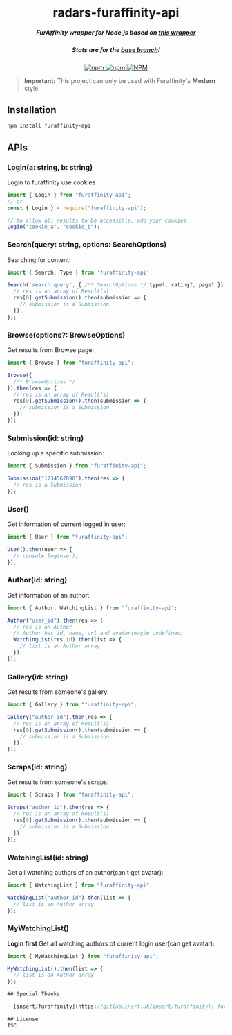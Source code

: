 <h1 align="center">
  radars-furaffinity-api
</h1>

<h5 align="center">FurAffinity wrapper for Node.js based on <a href="https://www.npmjs.com/package/furaffinity-api">this wrapper</a></h5>

<h5 align="center">
Stats are for the <a href="https://github.com/recallfuture/furaffinity-api">base branch</a>!
</h5>
<div align="center">
  <a href="https://www.npmjs.com/package/furaffinity-api">
    <img alt="npm" src="https://img.shields.io/npm/v/furaffinity-api">
  </a>
  <a href="https://www.npmjs.com/package/furaffinity-api">
    <img alt="npm" src="https://img.shields.io/npm/dw/furaffinity-api">
  </a>
  <a href="https://github.com/recallfuture/furaffinity-api">
    <img alt="NPM" src="https://img.shields.io/npm/l/furaffinity-api">
  </a>

</div>

> **Important:** This project can only be used with Furaffinity's **Modern** style.

## Installation

```bash
npm install furaffinity-api
```

## APIs

### Login(a: string, b: string)

Login to furaffinity use cookies

```js
import { Login } from "furaffinity-api";
// or
const { Login } = require("furaffinity-api");

// to allow all results to be accessible, add your cookies
Login("cookie_a", "cookie_b");
```

### Search(query: string, options: SearchOptions)

Searching for content:

```js
import { Search, Type } from 'furaffinity-api';

Search('search query', { /** SearchOptions */ type?, rating?, page? }).then(res => {
  // res is an array of Result(s)
  res[0].getSubmission().then(submission => {
    // submission is a Submission
  });
});
```

### Browse(options?: BrowseOptions)

Get results from Browse page:

```js
import { Browse } from "furaffinity-api";

Browse({
  /** BrowseOptions */
}).then(res => {
  // res is an array of Result(s)
  res[0].getSubmission().then(submission => {
    // submission is a Submission
  });
});
```

### Submission(id: string)

Looking up a specific submission:

```js
import { Submission } from "furaffinity-api";

Submission("1234567890").then(res => {
  // res is a Submission
});
```

### User()

Get information of current logged in user:

```js
import { User } from "furaffinity-api";

User().then(user => {
  // console.log(user);
});
```

### Author(id: string)

Get information of an author:

```js
import { Author, WatchingList } from "furaffinity-api";

Author("user_id").then(res => {
  // res is an Author
  // Author has id, name, url and avatar(maybe undefined)
  WatchingList(res.id).then(list => {
    // list is an Author array
  });
});
```

### Gallery(id: string)

Get results from someone's gallery:

```js
import { Gallery } from "furaffinity-api";

Gallery("author_id").then(res => {
  // res is an array of Result(s)
  res[0].getSubmission().then(submission => {
    // submission is a Submission
  });
});
```

### Scraps(id: string)

Get results from someone's scraps:

```js
import { Scraps } from "furaffinity-api";

Scraps("author_id").then(res => {
  // res is an array of Result(s)
  res[0].getSubmission().then(submission => {
    // submission is a Submission
  });
});
```

### WatchingList(id: string)

Get all watching authors of an author(can't get avatar):

```js
import { WatchingList } from "furaffinity-api";

WatchingList("author_id").then(list => {
  // list is an Author array
});
```

### MyWatchingList()

**Login first**
Get all watching authors of current login user(can get avatar):

```js
import { MyWatchingList } from "furaffinity-api";

MyWatchingList().then(list => {
  // list is an Author array
});

## Special Thanks

- [insert/furaffinity](https://gitlab.insrt.uk/insert/furaffinity): furaffinity-api is based on this project.

## License
ISC
```
